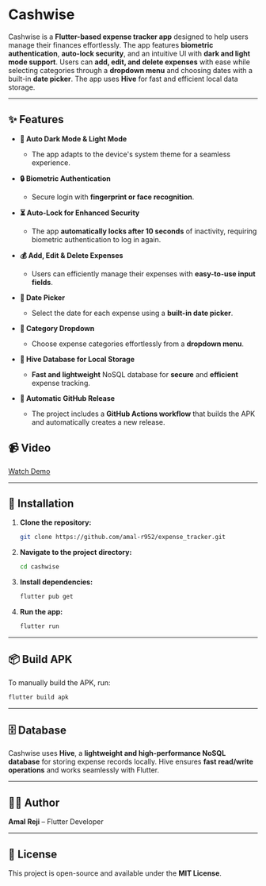 # **Cashwise**

Cashwise is a **Flutter-based expense tracker app** designed to help users manage their finances effortlessly. The app features **biometric authentication**, **auto-lock security**, and an intuitive UI with **dark and light mode support**. Users can **add, edit, and delete expenses** with ease while selecting categories through a **dropdown menu** and choosing dates with a built-in **date picker**. The app uses **Hive** for fast and efficient local data storage.

---

## ✨ **Features**

- **🌙 Auto Dark Mode & Light Mode**
    - The app adapts to the device's system theme for a seamless experience.

- **🔒 Biometric Authentication**
    - Secure login with **fingerprint or face recognition**.

- **⏳ Auto-Lock for Enhanced Security**
    - The app **automatically locks after 10 seconds** of inactivity, requiring biometric authentication to log in again.

- **💰 Add, Edit & Delete Expenses**
    - Users can efficiently manage their expenses with **easy-to-use input fields**.

- **📆 Date Picker**
    - Select the date for each expense using a **built-in date picker**.

- **📂 Category Dropdown**
    - Choose expense categories effortlessly from a **dropdown menu**.

- **💾 Hive Database for Local Storage**
    - **Fast and lightweight** NoSQL database for **secure** and **efficient** expense tracking.

- **🚀 Automatic GitHub Release**
    - The project includes a **GitHub Actions workflow** that builds the APK and automatically
      creates a new release.

## 📹 Video  

[Watch Demo](https://drive.google.com/file/d/17xar_AJ8MKtifprDH_Rb4K7KTmzckA0g/view?usp=drivesdk)  


---

## 🚀 **Installation**

1. **Clone the repository:**

   ```sh
   git clone https://github.com/amal-r952/expense_tracker.git
   ```  

2. **Navigate to the project directory:**

   ```sh
   cd cashwise
   ```  

3. **Install dependencies:**

   ```sh
   flutter pub get
   ```  

4. **Run the app:**

   ```sh
   flutter run
   ```  

---

## 📦 **Build APK**

To manually build the APK, run:

```sh
flutter build apk
```  

---

## 🗄️ **Database**

Cashwise uses **Hive**, a **lightweight and high-performance NoSQL database** for storing expense records locally. Hive ensures **fast read/write operations** and works seamlessly with Flutter.

---

## 👨‍💻 **Author**

**Amal Reji** – Flutter Developer

---

## 📜 **License**

This project is open-source and available under the **MIT License**.  
